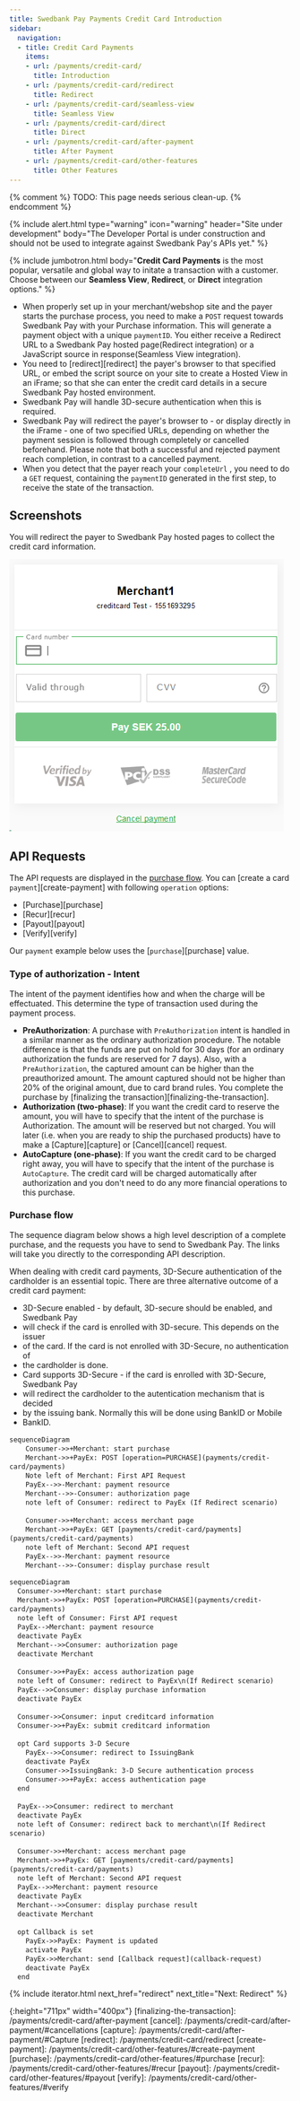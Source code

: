 ```yaml
---
title: Swedbank Pay Payments Credit Card Introduction
sidebar:
  navigation:
  - title: Credit Card Payments
    items:
    - url: /payments/credit-card/
      title: Introduction
    - url: /payments/credit-card/redirect
      title: Redirect
    - url: /payments/credit-card/seamless-view
      title: Seamless View
    - url: /payments/credit-card/direct
      title: Direct
    - url: /payments/credit-card/after-payment
      title: After Payment
    - url: /payments/credit-card/other-features
      title: Other Features
---
```


{% comment %}
TODO: This page needs serious clean-up.
{% endcomment %}

{% include alert.html type="warning"
                      icon="warning"
                      header="Site under development"
                      body="The Developer Portal is under construction and should not be used to integrate against Swedbank Pay's APIs yet." %}

{% include jumbotron.html body="**Credit Card Payments** is the most popular,
versatile and global way to initate a transaction with a customer. Choose
between our **Seamless View**, **Redirect**, or **Direct** integration options." %}

* When properly set up in your merchant/webshop site and the payer starts the 
purchase process, you need to make a `POST` request towards Swedbank Pay with 
your Purchase information. This will generate a payment object with a unique 
`paymentID`. You either receive a Redirect URL to a Swedbank Pay hosted 
page(Redirect integration) or a JavaScript source in 
response(Seamless View integration).
* You need to [redirect][redirect] the payer's browser to that specified URL, 
or embed the script source on your site to create a Hosted View in an iFrame; 
so that she can enter the credit card details in a secure Swedbank Pay hosted 
environment.
* Swedbank Pay will handle 3D-secure authentication when this is required.
* Swedbank Pay will redirect the payer's browser to - or display directly in 
the iFrame - one of two specified URLs, depending on whether the payment session
 is followed through completely or cancelled beforehand. Please note that both a
  successful and rejected payment reach completion, in contrast to a cancelled 
  payment.
* When you detect that the payer reach your `completeUrl` , you need to do a 
`GET` request, containing the `paymentID` generated in the first step, to 
receive the state of the transaction.

## Screenshots

You will redirect the payer to Swedbank Pay hosted pages to collect the credit 
card information.

![Screnshot-1]

## API Requests

The API requests are displayed in the [purchase flow](#purchase-flow). 
You can [create a card `payment`][create-payment] with following `operation` 
options:
* [Purchase][purchase]
* [Recur][recur]
* [Payout][payout]
* [Verify][verify]

Our `payment` example below uses the [`purchase`][purchase] value.


### Type of authorization - Intent

The intent of the payment identifies how and when the charge will be 
effectuated. This determine the type of transaction used during the payment 
process.

* **PreAuthorization**: A purchase with `PreAuthorization` intent is handled in 
a similar manner as the ordinary authorization procedure. The notable difference
 is that the funds are put on hold for 30 days (for an ordinary authorization 
the funds are reserved for 7 days). Also, with a `PreAuthorization`, the 
captured amount can be higher than the preauthorized amount. The amount captured
 should not be higher than 20% of the original amount, due to card brand rules. 
 You complete the purchase by 
[finalizing the transaction][finalizing-the-transaction].
* **Authorization (two-phase)**: If you want the credit card to reserve the 
amount, you will have to specify that the intent of the purchase is 
Authorization. The amount will be reserved but not charged. You will later 
(i.e. when you are ready to ship the purchased products) have to make a 
[Capture][capture] or [Cancel][cancel] request.
* **AutoCapture (one-phase)**:  If you want the credit card to be charged right 
away, you will have to specify that the intent of the purchase is `AutoCapture`.
 The credit card will be charged automatically after authorization and you don't
  need to do any more financial operations to this purchase.

### Purchase flow

The sequence diagram below shows a high level description of a complete 
purchase, and the requests you have to send to Swedbank Pay. The links will 
take you directly to the corresponding API description.

When dealing with credit card payments, 3D-Secure authentication of the 
cardholder is an essential topic. There are three alternative outcome of a 
credit card payment:

* 3D-Secure enabled - by default, 3D-secure should be enabled, and Swedbank Pay 
* will check if the card is enrolled with 3D-secure. This depends on the issuer 
* of the card. If the card is not enrolled with 3D-Secure, no authentication of 
* the cardholder is done.
* Card supports 3D-Secure - if the card is enrolled with 3D-Secure, Swedbank Pay
*  will redirect the cardholder to the autentication mechanism that is decided 
*  by the issuing bank. Normally this will be done using BankID or Mobile 
*  BankID.

```mermaid
sequenceDiagram
    Consumer->>+Merchant: start purchase
    Merchant->>+PayEx: POST [operation=PURCHASE](payments/credit-card/payments)
    Note left of Merchant: First API Request
    PayEx-->>-Merchant: payment resource
    Merchant-->>-Consumer: authorization page
    note left of Consumer: redirect to PayEx (If Redirect scenario)

    Consumer->>+Merchant: access merchant page
    Merchant->>+PayEx: GET [payments/credit-card/payments](payments/credit-card/payments)
    note left of Merchant: Second API request
    PayEx-->>-Merchant: payment resource
    Merchant-->>-Consumer: display purchase result
```

```mermaid
sequenceDiagram
  Consumer->>+Merchant: start purchase
  Merchant->>+PayEx: POST [operation=PURCHASE](payments/credit-card/payments)
  note left of Consumer: First API request
  PayEx-->Merchant: payment resource
  deactivate PayEx
  Merchant-->>Consumer: authorization page
  deactivate Merchant

  Consumer->>+PayEx: access authorization page
  note left of Consumer: redirect to PayEx\n(If Redirect scenario)
  PayEx-->>Consumer: display purchase information
  deactivate PayEx

  Consumer->>Consumer: input creditcard information
  Consumer->>+PayEx: submit creditcard information
  
  opt Card supports 3-D Secure
    PayEx-->>Consumer: redirect to IssuingBank
    deactivate PayEx
    Consumer->>IssuingBank: 3-D Secure authentication process
    Consumer->>+PayEx: access authentication page
  end
  
  PayEx-->>Consumer: redirect to merchant 
  deactivate PayEx
  note left of Consumer: redirect back to merchant\n(If Redirect scenario)
  
  Consumer->>+Merchant: access merchant page
  Merchant->>+PayEx: GET [payments/credit-card/payments](payments/credit-card/payments)
  note left of Merchant: Second API request
  PayEx-->>Merchant: payment resource
  deactivate PayEx
  Merchant-->>Consumer: display purchase result
  deactivate Merchant

  opt Callback is set
    PayEx->>PayEx: Payment is updated
    activate PayEx
    PayEx->>Merchant: send [Callback request](callback-request)
    deactivate PayEx
  end
```

{% include iterator.html  next_href="redirect" next_title="Next: Redirect" %}


[Screnshot-1]: /assets/img/creditcard-image-1.png
{:height="711px" width="400px"}
[finalizing-the-transaction]: /payments/credit-card/after-payment
[cancel]: /payments/credit-card/after-payment/#cancellations
[capture]: /payments/credit-card/after-payment/#Capture
[redirect]: /payments/credit-card/redirect
[create-payment]: /payments/credit-card/other-features/#create-payment
[purchase]: /payments/credit-card/other-features/#purchase
[recur]: /payments/credit-card/other-features/#recur
[payout]: /payments/credit-card/other-features/#payout
[verify]: /payments/credit-card/other-features/#verify

